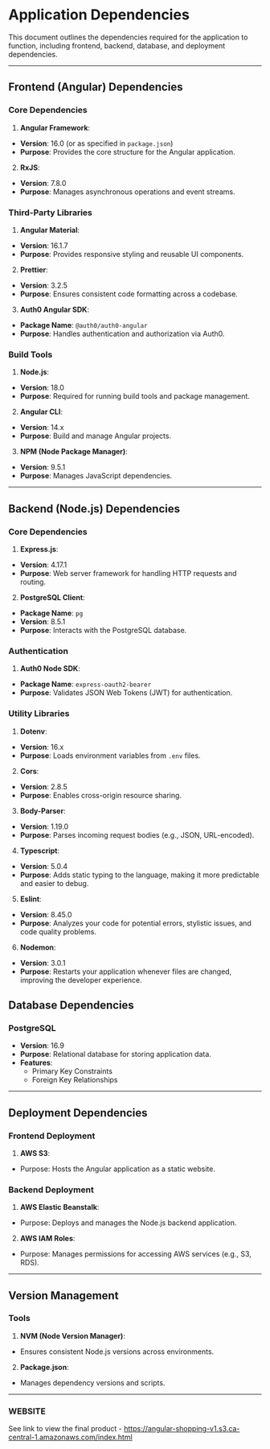 # Application Dependencies

This document outlines the dependencies required for the application to function, including frontend, backend, database, and deployment dependencies.

---

## **Frontend (Angular) Dependencies**

### **Core Dependencies**
1. **Angular Framework**:
  - **Version**: 16.0 (or as specified in `package.json`)
  - **Purpose**: Provides the core structure for the Angular application.
2. **RxJS**:
  - **Version**: 7.8.0
  - **Purpose**: Manages asynchronous operations and event streams.

### **Third-Party Libraries**
1. **Angular Material**:
  - **Version**: 16.1.7
  - **Purpose**: Provides responsive styling and reusable UI components.
2. **Prettier**:
  - **Version**: 3.2.5
  - **Purpose**: Ensures consistent code formatting across a codebase.
3. **Auth0 Angular SDK**:
  - **Package Name**: `@auth0/auth0-angular`
  - **Purpose**: Handles authentication and authorization via Auth0.

### **Build Tools**
1. **Node.js**:
  - **Version**: 18.0
  - **Purpose**: Required for running build tools and package management.
2. **Angular CLI**:
  - **Version**: 14.x
  - **Purpose**: Build and manage Angular projects.
3. **NPM (Node Package Manager)**:
  - **Version**: 9.5.1
  - **Purpose**: Manages JavaScript dependencies.
---

## **Backend (Node.js) Dependencies**

### **Core Dependencies**
1. **Express.js**:
  - **Version**: 4.17.1
  - **Purpose**: Web server framework for handling HTTP requests and routing.
2. **PostgreSQL Client**:
  - **Package Name**: `pg`
  - **Version**: 8.5.1
  - **Purpose**: Interacts with the PostgreSQL database.

### **Authentication**
1. **Auth0 Node SDK**:
  - **Package Name**: `express-oauth2-bearer`
  - **Purpose**: Validates JSON Web Tokens (JWT) for authentication.

### **Utility Libraries**
1. **Dotenv**:
  - **Version**: 16.x
  - **Purpose**: Loads environment variables from `.env` files.
2. **Cors**:
  - **Version**: 2.8.5
  - **Purpose**: Enables cross-origin resource sharing.
3. **Body-Parser**:
  - **Version**: 1.19.0
  - **Purpose**: Parses incoming request bodies (e.g., JSON, URL-encoded).
4.  **Typescript**:
  - **Version**: 5.0.4
  - **Purpose**: Adds static typing to the language, making it more predictable and easier to debug.
5.  **Eslint**:
  - **Version**: 8.45.0
  - **Purpose**: Analyzes your code for potential errors, stylistic issues, and code quality problems.
6.  **Nodemon**:
  - **Version**: 3.0.1
  - **Purpose**: Restarts your application whenever files are changed, improving the developer experience.

## **Database Dependencies**

### **PostgreSQL**
- **Version**: 16.9
- **Purpose**: Relational database for storing application data.
- **Features**:
  - Primary Key Constraints
  - Foreign Key Relationships
  
---

## **Deployment Dependencies**

### **Frontend Deployment**
1. **AWS S3**:
  - Purpose: Hosts the Angular application as a static website.

### **Backend Deployment**
1. **AWS Elastic Beanstalk**:
  - Purpose: Deploys and manages the Node.js backend application.
2. **AWS IAM Roles**:
  - Purpose: Manages permissions for accessing AWS services (e.g., S3, RDS).

---

## **Version Management**

### **Tools**
1. **NVM (Node Version Manager)**:
  - Ensures consistent Node.js versions across environments.
2. **Package.json**:
  - Manages dependency versions and scripts.

---

### WEBSITE

See link to view the final product - https://angular-shopping-v1.s3.ca-central-1.amazonaws.com/index.html

